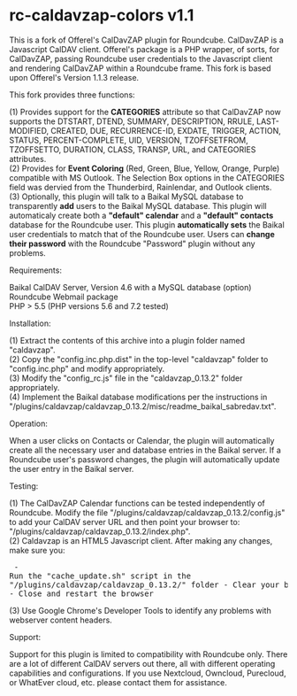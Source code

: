# rc-caldavzap-colors v1.1
This is a fork of Offerel's CalDavZAP plugin for Roundcube.  CalDavZAP is a Javascript CalDAV client.  Offerel's package is a PHP wrapper, of sorts, for CalDavZAP, passing Roundcube user credentials to the Javascript client and rendering CalDavZAP within a Roundcube frame.  This fork is based upon Offerel's Version 1.1.3 release.

This fork provides three functions:

(1) Provides support for the <b>CATEGORIES</b> attribute so that CalDavZAP now supports the DTSTART, DTEND, SUMMARY, DESCRIPTION, RRULE, LAST-MODIFIED, CREATED, DUE, RECURRENCE-ID, EXDATE, TRIGGER, ACTION, STATUS, PERCENT-COMPLETE, UID, VERSION, TZOFFSETFROM, TZOFFSETTO, DURATION, CLASS, TRANSP, URL, and CATEGORIES attributes.<br>
(2) Provides for <b>Event Coloring</b> (Red, Green, Blue, Yellow, Orange, Purple) compatible with MS Outlook.  The Selection Box options in the CATEGORIES field was dervied from the Thunderbird, Rainlendar, and Outlook clients.<br>
(3) Optionally, this plugin will talk to a Baikal MySQL database to transparently <b>add</b> users to the Baikal MySQL database.  This plugin will automaticaly create both a <b>"default" calendar</b> and a <b>"default" contacts</b> database for the Roundcube user.  This plugin <b>automatically sets</b> the Baikal user credentials to match that of the Roundcube user.  Users can <b>change their password</b> with the Roundcube "Password" plugin without any problems.<br>

Requirements:

  Baikal CalDAV Server, Version 4.6 with a MySQL database (option)<br>
  Roundcube Webmail package<br>
  PHP > 5.5 (PHP versions 5.6 and 7.2 tested)

Installation:

(1) Extract the contents of this archive into a plugin folder named "caldavzap".<br>
(2) Copy the "config.inc.php.dist" in the top-level "caldavzap" folder to "config.inc.php" and modify appropriately.<br>
(3) Modify the "config_rc.js" file in the "caldavzap_0.13.2" folder appropriately.<br>
(4) Implement the Baikal database modifications per the instructions in "/plugins/caldavzap/caldavzap_0.13.2/misc/readme_baikal_sabredav.txt".

Operation:

When a user clicks on Contacts or Calendar, the plugin will automatically create all the necessary user and database entries in the Baikal server.  If a Roundcube user's password changes, the plugin will automatically update the user entry in the Baikal server.

Testing:

(1) The CalDavZAP Calendar functions can be tested independently of Roundcube.  Modify the file "/plugins/caldavzap/caldavzap_0.13.2/config.js" to add your CalDAV server URL and then point your browser to: "/plugins/caldavzap/caldavzap_0.13.2/index.php".<br>
(2) Caldavzap is an HTML5 Javascript client.  After making any changes, make sure you:<pre>
    - Run the "cache_update.sh" script in the "/plugins/caldavzap/caldavzap_0.13.2/" folder
    - Clear your browser cache
    - Close and restart the browser</pre>
(3) Use Google Chrome's Developer Tools to identify any problems with webserver content headers.

Support:

Support for this plugin is limited to compatibility with Roundcube only.  There are a lot of different CalDAV servers out there, all with different operating capabilities and configurations.  If you use Nextcloud, Owncloud, Purecloud, or WhatEver cloud, etc. please contact them for assistance.

